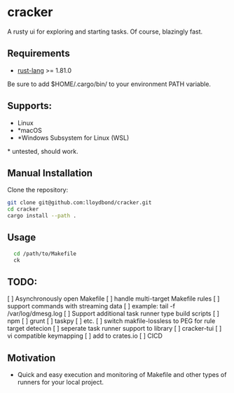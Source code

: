 # cracker
A rusty ui for exploring and starting tasks. Of course, blazingly fast.

## Requirements

* [rust-lang](https://www.rust-lang.org/) >= 1.81.0

Be sure to add $HOME/.cargo/bin/ to your environment PATH variable.
## Supports:

-   Linux
-  *macOS
-  *Windows Subsystem for Linux (WSL)

\* untested, should work.

## Manual Installation

Clone the repository:

```bash
git clone git@github.com:lloydbond/cracker.git
cd cracker
cargo install --path .

```

## Usage

```bash
  cd /path/to/Makefile
  ck
```

## TODO:
[ ] Asynchronously open Makefile
[ ] handle multi-target Makefile rules
[ ] support commands with streaming data
  [ ] example: tail -f /var/log/dmesg.log
[ ] Support additional task runner type build scripts
  [ ] npm
  [ ] grunt
  [ ] taskpy
  [ ] etc.
[ ] switch makfile-lossless to PEG for rule target detecion
[ ] seperate task runner support to library
[ ] cracker-tui
[ ] vi compatible keymapping
[ ] add to crates.io
[ ] CICD


## Motivation

* Quick and easy execution and monitoring of Makefile and other types of runners for your local project.

